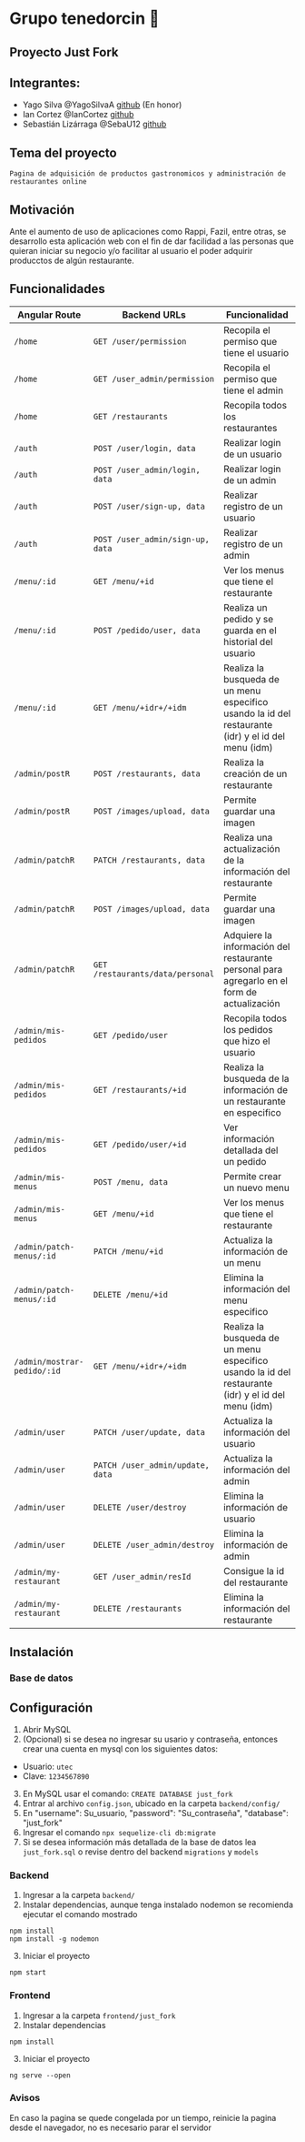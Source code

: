 # Grupo tenedorcin :fork_and_knife:
## Proyecto Just Fork 

## Integrantes: 
- Yago Silva @YagoSilvaA [github](https://github.com/YagoSilvaA) (En honor)
- Ian Cortez @IanCortez [github](https://github.com/IanCortez)
- Sebastián Lizárraga @SebaU12 [github](https://github.com/SebaU12)

## Tema del proyecto

`Pagina de adquisición de productos gastronomicos y administración de restaurantes online`

## Motivación
Ante el aumento de uso de aplicaciones como Rappi, Fazil, entre otras, se desarrollo esta aplicación web con el fin de dar facilidad a las personas que quieran iniciar su negocio y/o facilitar al usuario el poder adquirir producctos de algún restaurante. 


## Funcionalidades

| Angular Route | Backend URLs | Funcionalidad |
| --- | --- | --- |
| `/home` | `GET /user/permission` | Recopila el permiso que tiene el usuario | 
| `/home` | `GET /user_admin/permission` | Recopila el permiso que tiene el admin | 
| `/home` | `GET /restaurants` | Recopila todos los restaurantes | 
| `/auth` | `POST /user/login, data` | Realizar login de un usuario | 
| `/auth` | `POST /user_admin/login, data` | Realizar login de un admin | 
| `/auth` | `POST /user/sign-up, data` | Realizar registro de un usuario | 
| `/auth` | `POST /user_admin/sign-up, data` | Realizar registro de un admin | 
| `/menu/:id` | `GET /menu/+id` | Ver los menus que tiene el restaurante | 
| `/menu/:id` | `POST /pedido/user, data` | Realiza un pedido y se guarda en el historial del usuario | 
| `/menu/:id` | `GET /menu/+idr+/+idm` | Realiza la busqueda de un menu especifico usando la id del restaurante (idr) y el id del menu (idm) | 
| `/admin/postR` | `POST /restaurants, data` | Realiza la creación de un restaurante | 
| `/admin/postR` | `POST /images/upload, data` | Permite guardar una imagen | 
| `/admin/patchR` | `PATCH /restaurants, data` | Realiza una actualización de la información del restaurante | 
| `/admin/patchR` | `POST /images/upload, data` | Permite guardar una imagen | 
| `/admin/patchR` | `GET /restaurants/data/personal` | Adquiere la información del restaurante personal para agregarlo en el form de actualización |
| `/admin/mis-pedidos` | `GET /pedido/user` | Recopila todos los pedidos que hizo el usuario | 
| `/admin/mis-pedidos` | `GET /restaurants/+id` | Realiza la busqueda de la información de un restaurante en especifico |
| `/admin/mis-pedidos` | `GET /pedido/user/+id` | Ver información detallada del un pedido | 
| `/admin/mis-menus` | `POST /menu, data` | Permite crear un nuevo menu | 
| `/admin/mis-menus` | `GET /menu/+id` | Ver los menus que tiene el restaurante | 
| `/admin/patch-menus/:id` | `PATCH /menu/+id` | Actualiza la información de un menu | 
| `/admin/patch-menus/:id` | `DELETE /menu/+id` | Elimina la información del menu especifico | 
| `/admin/mostrar-pedido/:id` | `GET /menu/+idr+/+idm` | Realiza la busqueda de un menu especifico usando la id del restaurante (idr) y el id del menu (idm) |
| `/admin/user` | `PATCH /user/update, data` | Actualiza la información del usuario | 
| `/admin/user` | `PATCH /user_admin/update, data` | Actualiza la información del admin | 
| `/admin/user` | `DELETE /user/destroy` | Elimina la información de usuario | 
| `/admin/user` | `DELETE /user_admin/destroy` | Elimina la información de admin | 
| `/admin/my-restaurant` | `GET /user_admin/resId` | Consigue la id del restaurante | 
| `/admin/my-restaurant` | `DELETE /restaurants` | Elimina la información del restaurante | 



## Instalación

### Base de datos
## Configuración
1. Abrir MySQL
2. (Opcional) si se desea no ingresar su usario y contraseña, entonces crear una cuenta en mysql con los siguientes datos:
- Usuario: `utec`
- Clave: `1234567890`
3. En MySQL usar el comando: `CREATE DATABASE just_fork`
4. Entrar al archivo `config.json`, ubicado en la carpeta  `backend/config/`
5. En "username": Su_usuario, "password": "Su_contraseña", "database": "just_fork"
6. Ingresar el comando `npx sequelize-cli db:migrate`
7. Si se desea información más detallada de la base de datos lea `just_fork.sql` o revise dentro del backend `migrations` y `models` 

### Backend
1. Ingresar a la carpeta `backend/`
2. Instalar dependencias, aunque tenga instalado nodemon se recomienda ejecutar el comando mostrado
```
npm install
npm install -g nodemon
```
3. Iniciar el proyecto

`npm start`

### Frontend
1. Ingresar a la carpeta `frontend/just_fork`
2. Instalar dependencias

`npm install`

3. Iniciar el proyecto

`ng serve --open`

### Avisos
En caso la pagina se quede congelada por un tiempo, reinicie la pagina desde el navegador, no es necesario parar el servidor
